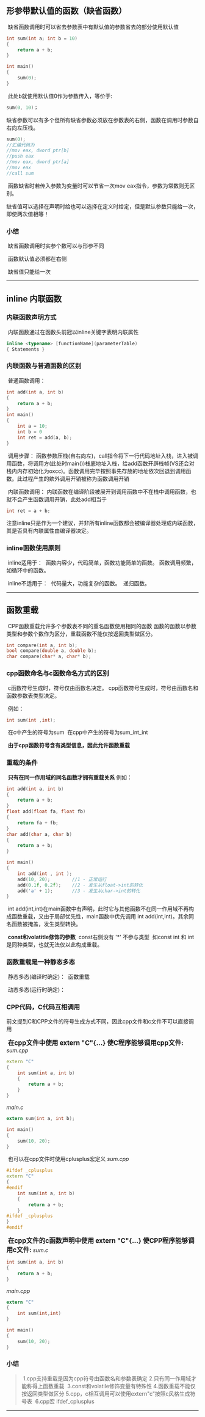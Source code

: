 ## 形参带默认值的函数（缺省函数）

​	缺省函数调用时可以省去参数表中有默认值的参数省去的部分使用默认值

```cpp
int sum(int a; int b = 10)
{
    return a + b;
}

int main()
{
    sum(0);
}
```

​	此处b就使用默认值0作为参数传入，等价于:

```cpp
sum(0, 10)；
```

​	缺省参数可以有多个但所有缺省参数必须放在参数表的右侧，函数在调用时参数自右向左压栈。

```cpp
sum(0);
//汇编代码为
//mov eax, dword ptr[b]
//push eax
//mov eax, dword ptr[a]
//mov eax
//call sum
```

​	函数缺省时若传入参数为变量时可以节省一次mov eax指令，参数为常数则无区别。

​	缺省值可以选择在声明时给也可以选择在定义时给定，但是默认参数只能给一次，即使两次值相等！

### 小结

​	缺省函数调用时实参个数可以与形参不同

​	函数默认值必须都在右侧

​	缺省值只能给一次

---





## inline 内联函数

### 内联函数声明方式

​	内联函数通过在函数头前冠以inline关键字表明内联属性

~~~cpp
inline <typename> [functionName](parameterTable)
{ Statements }
~~~



### 内联函数与普通函数的区别

​	普通函数调用：

```cpp
int add(int a, int b)
{
    return a + b;
}
int main()
{
    int a = 10;
    int b = 0
    int ret = add(a, b);
}
```

​	调用步骤：
​	函数参数压栈(自右向左)，call指令将下一行代码地址入栈，进入被调用函数，将调用方(此处时main())栈底地址入栈，给add函数开辟栈帧(VS还会对栈内内存初始化为oxcc)。函数调用完毕按照事先存放的地址依次回退到调用函数。
​	此过程产生的欸外调用开销被称为函数调用开销

​	内联函数调用：
​	内联函数在编译阶段被展开到调用函数中不在栈中调用函数，也就不会产生函数调用开销，此处add相当于

~~~cpp
int ret = a + b;
~~~

​	注意inline只是作为一个建议，并非所有inline函数都会被编译器处理成内联函数，其是否具有内联属性由编译器决定。

### inline函数使用原则

​	inline适用于：
​		函数内容少，代码简单，函数功能简单的函数。
​		函数调用频繁，如循环中的函数。

​	inline不适用于：
​		代码量大，功能复杂的函数。
​		递归函数。



---



## 函数重载

​	CPP函数重载允许多个参数表不同的重名函数使用相同的函数
​	函数的函数以参数类型和参数个数作为区分，重载函数不能仅按返回类型做区分。

~~~cpp
int compare(int a, int b);
bool compare(double a, double b);
char compare(char* a, char* b);
~~~

### cpp函数命名与c函数命名方式的区别

​	c函数符号生成时，符号仅由函数名决定。
​	cpp函数符号生成时，符号由函数名和函数参数表类型决定。

​	例如：

~~~c
int sum(int ,int);
~~~

​	在c中产生的符号为sum
​	在cpp中产生的符号为sum_int_int

​	**由于cpp函数符号含有类型信息，因此允许函数重载**	

### 重载的条件

​	**只有在同一作用域的同名函数才拥有重载关系**
​	例如：

~~~cpp
int add(int a, int b)
{
    return a + b;
}
float add(float fa, float fb)
{
    return fa + fb;
}
char add(char a, char b)
{
    return a + b;
}

int main()
{
	int add(int , int );
	add(10, 20);		//1 - 正常运行
    add(0.1f, 0.2f);	//2 - 发生从float->int的转化
    add('a' + 1);		//3 - 发生从char->int的转化
}
~~~

​	int add(int,int)在main函数中有声明，此时它与其他函数不在同一作用域不再构成函数重载，又由于局部优先性，main函数中优先调用 int add(int,int)。其余同名函数被掩盖，发生类型转换。

​	**const和volatitle修饰的参数**
​	const右侧没有 '\*' 不参与类型
​	如const int 和 int 是同种类型，也就无法仅以此构成重载。

### 函数重载是一种静态多态

​	静态多态(编译时确定)：
​		函数重载

​	动态多态(运行时确定)：

### CPP代码，C代码互相调用

​	前文提到C和CPP文件的符号生成方式不同，因此cpp文件和c文件不可以直接调用

​	<big>**在cpp文件中使用 extern "C"{...} 使C程序能够调用cpp文件:**</big>
_sum.cpp_

~~~cpp
extern "C"
{
	int sum(int a, int b)
	{
		return a + b;
    }
}
~~~

_main.c_

~~~C
extern sum(int a, int b);

int main()
{
	sum(10, 20);
}	
~~~

​	也可以在cpp文件时使用cplusplus宏定义
_sum.cpp_

```cpp
#ifdef _cplusplus
extern "C"
{
#endif
    int sum(int a, int b)
    {
        return a + b;
    }
#ifdef _cplusplus
}
#endif
```



​	<big>**在cpp文件的c函数声明中使用 extern "C"{...} 使CPP程序能够调用c文件:**</big>
_sum.c_

~~~cpp
int sum(int a, int b)
{
    return a + b;
}
~~~

_main.cpp_

~~~C
extern "C"
{
	int sum(int,int)
}

int main()
{
    sum(10, 20);      
}
~~~



### 小结

> ​	1.cpp支持重载是因为cpp符号由函数名和参数表确定
> ​	2.只有同一作用域才能称得上函数重载
> ​	3.const和volatile修饰变量有特殊性
> ​	4.函数重载不能仅按返回类型做区分
> ​	5.cpp，c相互调用可以使用extern"c"按照c风格生成符号表
> ​	6.cpp宏 ifdef_cplusplus



---



